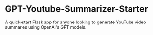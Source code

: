 # GPT-Youtube-Summarizer-Starter
A quick-start Flask app for anyone looking to generate YouTube video summaries using OpenAI's GPT models.
